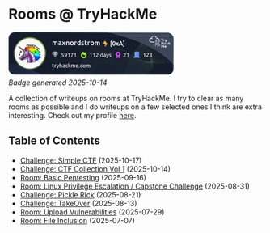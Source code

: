 # Rooms @ TryHackMe

<a href="https://tryhackme.com/p/maxnordstrom"><img src="img/maxnordstrom.png"></a>  
*Badge generated 2025-10-14*

A collection of writeups on rooms at TryHackMe. I try to clear as many rooms as possible and I do writeups on a few selected ones I think are extra interesting. Check out my profile [here](https://tryhackme.com/p/maxnordstrom).

## Table of Contents

- [Challenge: Simple CTF](simple_ctf) (2025-10-17)
- [Challenge: CTF Collection Vol 1](ctf_collection_vol_1) (2025-10-14)
- [Room: Basic Pentesting](basic_pentesting) (2025-09-16)
- [Room: Linux Privilege Escalation / Capstone Challenge](capstone_challenge) (2025-08-31)
- [Challenge: Pickle Rick](pickle_rick) (2025-08-21)
- [Challenge: TakeOver](takeover) (2025-08-13)
- [Room: Upload Vulnerabilities](upload_vulnerabilities) (2025-07-29)
- [Room: File Inclusion](file_inclusion) (2025-07-07)
